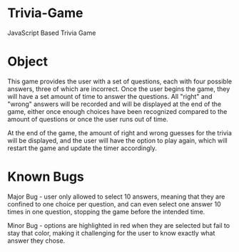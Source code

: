# Trivia-Game
JavaScript Based Trivia Game 

# Object
This game provides the user with a set of questions, each with four possible answers, three of which are incorrect. Once the user begins the game, they will have a set amount of time to answer the questions. All "right" and "wrong" answers will be recorded and will be displayed at the end of the game, either once enough choices have been recognized compared to the amount of questions or once the user runs out of time.

At the end of the game, the amount of right and wrong guesses for the trivia will be displayed, and the user will have the option to play again, which will restart the game and update the timer accordingly.

# Known Bugs
Major Bug - user only allowed to select 10 answers, meaning that they are confined to one choice per question, and can even select one answer 10 times in one question, stopping the game before the intended time.

Minor Bug - options are highlighted in red when they are selected but fail to stay that color, making it challenging for the user to know exactly what answer they chose.
